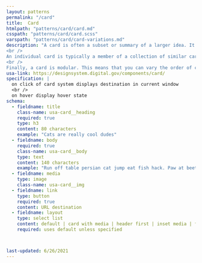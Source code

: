 ```yaml
---
layout: patterns
permalink: "/card"
title:  Card
htmlpath: "patterns/card/card.md"
csspath: "patterns/card/card.scss"
varspath: "patterns/card/card-variations.md"
description: "A card is often a subset or summary of a larger idea. It acts as an entry point to more detailed information. This summary can contain a variety of content types, such as text, images and multimedia, or buttons and links.
<br />
An individual card is typically a member of a collection of similar cards, not a single card in isolation. A card is distinguished from others in its collection by its content, and cards are distinguished from the broader page context in form — usually with a border or a shadow.
<br />
Finally, a card is modular. This means that you can vary the order of cards in a collection without destroying any individual card’s meaning." 
usa-link: https://designsystem.digital.gov/components/card/
specification: |
  on click of card system displays destination in current window 
  <br />
  on hover display hover state  
schema: 
  - fieldname: title
    class-name: usa-card__heading
    required: true
    type: h3
    content: 80 characters
    example: "Cats are really cool dudes"
  - fieldname: body
    required: true
    class-name: usa-card__body
    type: text
    content: 140 characters  
    example: "Run off table persian cat jump eat fish hack. Paw at beetle and eat it before it gets away demand"
  - fieldname: media
    type: image 
    class-name: usa-card__img
  - fieldname: link
    type: button
    required: true
    content: URL destination
  - fieldname: layout
    type: select list
    content: default | card with media | header first | inset media | flag left | flag right
    required: uses default unless specified



last-updated: 6/26/2021
---
```

<!--- if extra information is needed for this pattern, write here in Markdown. -->
<!--- to learn markdown format go to https://docs.github.com/en/github/writing-on-github/basic-writing-and-formatting-syntax -->


